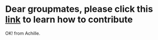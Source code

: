 # Dear groupmates, please click this [link](https://github.com/firstcontributions/first-contributions) to learn how to contribute

OK! from Achille.